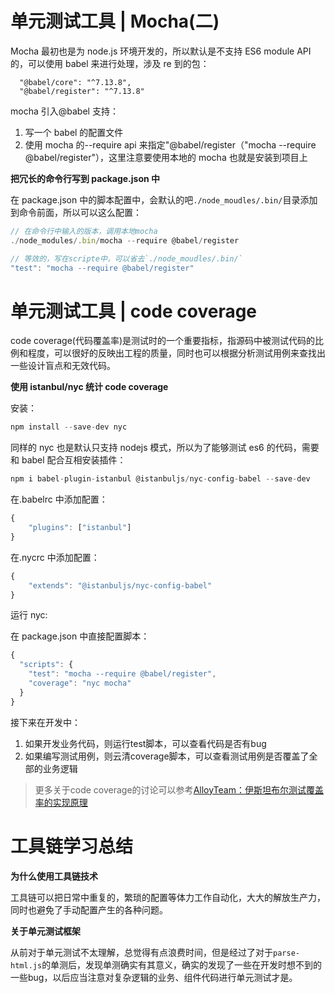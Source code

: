 # 单元测试工具 | Mocha(二)

Mocha 最初也是为 node.js 环境开发的，所以默认是不支持 ES6 module API 的，可以使用 babel 来进行处理，涉及 re 到的包：

```
  "@babel/core": "^7.13.8",
  "@babel/register": "^7.13.8"
```

mocha 引入@babel 支持：

1. 写一个 babel 的配置文件
2. 使用 mocha 的--require api 来指定"@babel/register（"mocha --require @babel/register"），这里注意要使用本地的 mocha 也就是安装到项目上

**把冗长的命令行写到 package.json 中**

在 package.json 中的脚本配置中，会默认的吧`./node_moudles/.bin/`目录添加到命令前面，所以可以这么配置：

```js
// 在命令行中输入的版本，调用本地mocha
./node_modules/.bin/mocha --require @babel/register

// 等效的，写在scripte中，可以省去`./node_moudles/.bin/`
"test": "mocha --require @babel/register"

```

# 单元测试工具 | code coverage

code coverage(代码覆盖率)是测试时的一个重要指标，指源码中被测试代码的比例和程度，可以很好的反映出工程的质量，同时也可以根据分析测试用例来查找出一些设计盲点和无效代码。

**使用 istanbul/nyc 统计 code coverage**

安装：

```js
npm install --save-dev nyc
```

同样的 nyc 也是默认只支持 nodejs 模式，所以为了能够测试 es6 的代码，需要和 babel 配合互相安装插件：

```js
npm i babel-plugin-istanbul @istanbuljs/nyc-config-babel --save-dev
```

在.babelrc 中添加配置：

```js
{
    "plugins": ["istanbul"]
}
```

在.nycrc 中添加配置：

```js
{
    "extends": "@istanbuljs/nyc-config-babel"
}
```

运行 nyc:

在 package.json 中直接配置脚本：

```js
{
  "scripts": {
    "test": "mocha --require @babel/register",
    "coverage": "nyc mocha"
  }
}
```

接下来在开发中：

1. 如果开发业务代码，则运行test脚本，可以查看代码是否有bug
2. 如果编写测试用例，则云清coverage脚本，可以查看测试用例是否覆盖了全部的业务逻辑


> 更多关于code coverage的讨论可以参考[AlloyTeam：伊斯坦布尔测试覆盖率的实现原理](http://www.alloyteam.com/2019/07/13481/)


# 工具链学习总结

**为什么使用工具链技术**

工具链可以把日常中重复的，繁琐的配置等体力工作自动化，大大的解放生产力，同时也避免了手动配置产生的各种问题。

**关于单元测试框架**  

从前对于单元测试不太理解，总觉得有点浪费时间，但是经过了对于`parse-html.js`的单测后，发现单测确实有其意义，确实的发现了一些在开发时想不到的一些bug，以后应当注意对复杂逻辑的业务、组件代码进行单元测试才是。
